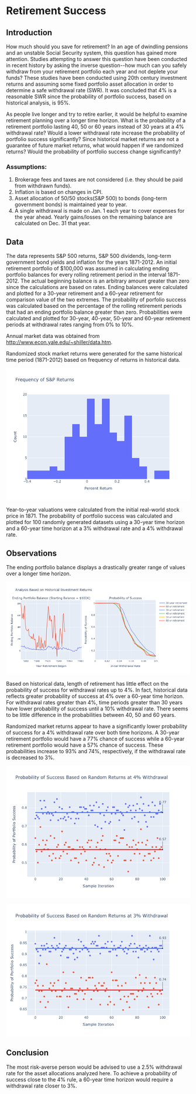 # Retirement Success

## Introduction

How much should you save for retirement? In an age of dwindling pensions and an unstable Social Security system, this question has gained more attention. Studies attempting to answer this question have been conducted in recent history by asking the inverse question--how much can you safely withdraw from your retirement portfolio each year and not deplete your funds? These studies have been conducted using 20th century investment returns and assuming some fixed portfolio asset allocation in order to determine a safe withdrawal rate (SWR). It was concluded that 4% is a reasonable SWR since the probability of portfolio success, based on historical analysis, is 95%.

As people live longer and try to retire earlier, it would be helpful to examine retirement planning over a longer time horizon. What is the probability of a retirement portfolio lasting 40, 50 or 60 years instead of 30 years at a 4% withdrawal rate? Would a lower withdrawal rate increase the probability of portfolio success significantly? Since historical market returns are not a guarantee of future market returns, what would happen if we randomized returns? Would the probability of portfolio success change significantly?


### Assumptions:
1. Brokerage fees and taxes are not considered (i.e. they should be paid from withdrawn funds).
2. Inflation is based on changes in CPI.
3. Asset allocation of 50/50 stocks(S&P 500) to bonds (long-term government bonds) is maintained year to year.
4. A single withdrawal is made on Jan. 1 each year to cover expenses for the year ahead. Yearly gains/losses on the remaining balance are calculated on Dec. 31 that year.

## Data

The data represents S&P 500 returns, S&P 500 dividends, long-term government bond yields and inflation for the years 1871-2012. An initial retirement portfolio of $100,000 was assumed in calculating ending portfolio balances for every rolling retirement period in the interval 1871-2012. The actual beginning balance is an arbitrary amount greater than zero since the calculations are based on rates. Ending balances were calculated and plotted for a 30-year retirement and a 60-year retirement for comparison value of the two extremes. The probability of porfolio success was calculated based on the percentage of the rolling retirement periods that had an ending portfolio balance greater than zero. Probabilities were calculated and plotted for 30-year, 40-year, 50-year and 60-year retirement periods at withdrawal rates ranging from 0% to 10%.

Annual market data was obtained from http://www.econ.yale.edu/~shiller/data.htm.

Randomized stock market returns were generated for the same historical time period (1871-2012) based on frequency of returns in historical data. 

![Histogram for historical market returns](images/annual_returns_frequency.png)

Year-to-year valuations were calculated from the initial real-world stock price in 1871. The probability of portfolio success was calculated and plotted for 100 randomly generated datasets using a 30-year time horizon and a 60-year time horizon at a 3% withdrawal rate and a 4% withdrawal rate.

## Observations

The ending portfolio balance displays a drastically greater range of values over a longer time horizon.

![Line Plot comparing ending balances & probabilities](images/portfolio_success_historical_4pct.png)

Based on historical data, length of retirement has little effect on the probability of success for withdrawal rates up to 4%. In fact, historical data reflects greater probability of success at 4% over a 60-year time horizon. For withdrawal rates greater than 4%, time periods greater than 30 years have lower probability of success until a 10% withdrawal rate. There seems to be little difference in the probabilities between 40, 50 and 60 years.

Randomized market returns appear to have a significantly lower probability of success for a 4% withdrawal rate over both time horizons. A 30-year retirement portfolio would have a 77% chance of success while a 60-year retirement portfolio would have a 57% chance of success. These probabilities increase to 93% and 74%, respectively, if the withdrawal rate is decreased to 3%.

![Scatter plot of probabilities based on randomized data, 4%](images/portfolio_success_random_4pct.png)

![Scatter plot of probabilities based on randomized data, 3%](images/portfolio_success_random_3pct.png)

## Conclusion

The most risk-averse person would be advised to use a 2.5% withdrawal rate for the asset allocations analyzed here. To achieve a probability of success close to the 4% rule, a 60-year time horizon would require a withdrawal rate closer to 3%.

